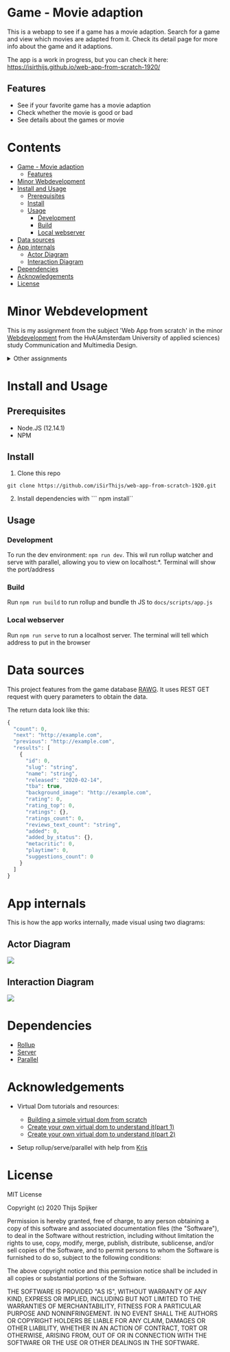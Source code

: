 # Game - Movie adaption
<!-- Add a nice poster image here at the end of the week, showing off your shiny frontend 📸 -->

This is a webapp to see if a game has a movie adaption. Search for a game and view which movies are adapted from it. Check its detail page for more info about the game and it adaptions. 

The app is a work in progress, but you can check it here: https://isirthijs.github.io/web-app-from-scratch-1920/

## Features
- See if your favorite game has a movie adaption
- Check whether the movie is good or bad
- See details about the games or movie

# Contents <!-- omit in toc -->
- [Game - Movie adaption](#game---movie-adaption)
  - [Features](#features)
- [Minor Webdevelopment](#minor-webdevelopment)
- [Install and Usage](#install-and-usage)
  - [Prerequisites](#prerequisites)
  - [Install](#install)
  - [Usage](#usage)
    - [Development](#development)
    - [Build](#build)
    - [Local webserver](#local-webserver)
- [Data sources](#data-sources)
- [App internals](#app-internals)
  - [Actor Diagram](#actor-diagram)
  - [Interaction Diagram](#interaction-diagram)
- [Dependencies](#dependencies)
- [Acknowledgements](#acknowledgements)
- [License](#license)

# Minor Webdevelopment 
This is my assignment from the subject 'Web App from scratch' in the minor [Webdevelopment](https://everythingweb.org) from the HvA(Amsterdam University of applied sciences) study Communication and Multimedia Design.

<details>
    <summary>Other assignments</summary>
    <ul>
        <li><a href='https://github.com/iSirThijs/web-app-from-scratch-1920'>Web App from Scratch</a> - This assignment</li>
        <li><a href='https://github.com/iSirThijs/css-to-the-rescue-1920'>CSS to the rescue</a></li>
    <ul>
</details>

# Install and Usage
## Prerequisites 
* Node.JS (12.14.1)
* NPM

## Install 
1. Clone this repo
```
git clone https://github.com/iSirThijs/web-app-from-scratch-1920.git
```
2. Install dependencies with ``` npm install``

## Usage
### Development 
To run the dev environment: ``` npm run dev ```. This wil run rollup watcher and serve with parallel, allowing you to view on localhost:*. Terminal will show the port/address

### Build
Run `npm run build` to run rollup and bundle th JS to `docs/scripts/app.js`

### Local webserver
Run `npm run serve` to run a localhost server. The terminal will tell which address to put in the browser


# Data sources
This project features from the game database [RAWG](https://rawg.io). It uses REST GET request with query parameters to obtain the data. 

The return data look like this:
```js
{
  "count": 0,
  "next": "http://example.com",
  "previous": "http://example.com",
  "results": [
    {
      "id": 0,
      "slug": "string",
      "name": "string",
      "released": "2020-02-14",
      "tba": true,
      "background_image": "http://example.com",
      "rating": 0,
      "rating_top": 0,
      "ratings": {},
      "ratings_count": 0,
      "reviews_text_count": "string",
      "added": 0,
      "added_by_status": {},
      "metacritic": 0,
      "playtime": 0,
      "suggestions_count": 0
    }
  ]
}
```

# App internals
This is how the app works internally, made visual using two diagrams:
## Actor Diagram
![](https://raw.githubusercontent.com/wiki/iSirThijs/web-app-from-scratch-1920/images/actor-diagram-v2.png)

## Interaction Diagram
![](https://raw.githubusercontent.com/wiki/iSirThijs/web-app-from-scratch-1920/images/interaction-diagram.png)

# Dependencies
* [Rollup](https://github.com/rollup/rollup)
* [Server](https://github.com/zeit/serve)
* [Parallel](https://github.com/spion/npm-parallel)

# Acknowledgements
* Virtual Dom tutorials and resources:
  * [Building a simple virtual dom from scratch](https://dev.to/ycmjason/building-a-simple-virtual-dom-from-scratch-3d05)
  * [Create your own virtual dom to understand it(part 1)](https://medium.com/@aibolkussain/create-your-own-virtual-dom-to-understand-it-part-1-47b9b6fc6dfb)
  * [Create your own virtual dom to understand it(part 2)](https://medium.com/@aibolkussain/create-your-own-virtual-dom-to-understand-it-part-2-c85c4ffd15f0)

* Setup rollup/serve/parallel with help from [Kris](https://github.com/kriskuiper)

# License
MIT License

Copyright (c) 2020 Thijs Spijker

Permission is hereby granted, free of charge, to any person obtaining a copy
of this software and associated documentation files (the "Software"), to deal
in the Software without restriction, including without limitation the rights
to use, copy, modify, merge, publish, distribute, sublicense, and/or sell
copies of the Software, and to permit persons to whom the Software is
furnished to do so, subject to the following conditions:

The above copyright notice and this permission notice shall be included in all
copies or substantial portions of the Software.

THE SOFTWARE IS PROVIDED "AS IS", WITHOUT WARRANTY OF ANY KIND, EXPRESS OR
IMPLIED, INCLUDING BUT NOT LIMITED TO THE WARRANTIES OF MERCHANTABILITY,
FITNESS FOR A PARTICULAR PURPOSE AND NONINFRINGEMENT. IN NO EVENT SHALL THE
AUTHORS OR COPYRIGHT HOLDERS BE LIABLE FOR ANY CLAIM, DAMAGES OR OTHER
LIABILITY, WHETHER IN AN ACTION OF CONTRACT, TORT OR OTHERWISE, ARISING FROM,
OUT OF OR IN CONNECTION WITH THE SOFTWARE OR THE USE OR OTHER DEALINGS IN THE
SOFTWARE.